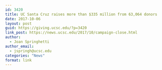 ```yaml
---
id: 3420
title: UC Santa Cruz raises more than $335 million from 63,064 donors
date: 2017-10-06
layout: post
guid: https://giving.ucsc.edu/?p=3420
link_post: https://news.ucsc.edu/2017/10/campaign-close.html
author:
  - Joan Springhetti
author_email:
  - jspringh@ucsc.edu
categories: "News"
format: link
---
```

